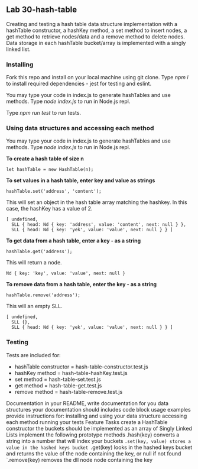 ## Lab 30-hash-table
Creating and testing a hash table data structure implementation with a hashTable constructor, a hashKey method, a set method to insert nodes, a get method to retrieve nodes/data and a remove method to delete nodes.  Data storage in each hashTable bucket/array is implemented with a singly linked list.

### Installing

Fork this repo and install on your local machine using git clone.
Type *npm i* to install required dependencies - jest for testing and eslint.

You may type your code in index.js to generate hashTables and use methods. Type *node index.js* to run in Node.js repl.

Type *npm run test* to run tests.

###  Using data structures and accessing each method

You may type your code in index.js to generate hashTables and use methods. Type *node index.js* to run in Node.js repl.

**To create a hash table of size n**
```
let hashTable = new HashTable(n);
```

**To set values in a hash table, enter key and value as strings**
```
hashTable.set('address', 'content');
```
This will set an object in the hash table array matching the hashkey.  In this case, the hashKey has a value of 2.

```
[ undefined,
  SLL { head: Nd { key: 'address', value: 'content', next: null } },
  SLL { head: Nd { key: 'yek', value: 'value', next: null } } ]
```

**To get data from a hash table, enter a key - as a string**
```
hashTable.get('address');
```
This will return a node.
```
Nd { key: 'key', value: 'value', next: null }
```

**To remove data from a hash table, enter the key - as a string**

```
hashTable.remove('address');
```

This will an empty SLL.

```
[ undefined,
  SLL {},
  SLL { head: Nd { key: 'yek', value: 'value', next: null } } ]
```

### Testing
Tests are included for:
- hashTable constructor = hash-table-constructor.test.js
- hashKey method = hash-table-hashKey.test.js
- set method = hash-table-set.test.js
- get method = hash-table-get.test.js
- remove method = hash-table-remove.test.js

Documentation
in your README, write documentation for you data structures
your documentation should includes code block usage examples
provide instructions for:
installing and using your data structure
accessing each method
running your tests
Feature Tasks
create a HashTable constructor
the buckets should be implemented as an array of Singly Linked Lists
implement the following prototype methods
.hash(key) converts a string into a number that will index your buckets
`.set(key, value) stores a value in the hashed keys bucket
`.get(key) looks in the hashed keys bucket and returns the value of the node containing the key, or null if not found
`.remove(key) removes the dll node node containing the key
